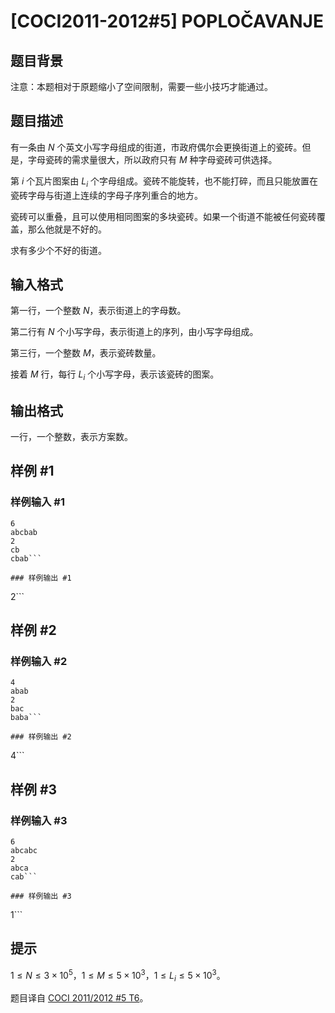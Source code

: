 # [COCI2011-2012#5] POPLOČAVANJE

## 题目背景

注意：本题相对于原题缩小了空间限制，需要一些小技巧才能通过。

## 题目描述

有一条由 $N$ 个英文小写字母组成的街道，市政府偶尔会更换街道上的瓷砖。但是，字母瓷砖的需求量很大，所以政府只有 $M$ 种字母瓷砖可供选择。

第 $i$ 个瓦片图案由 $L_{i}$ 个字母组成。瓷砖不能旋转，也不能打碎，而且只能放置在瓷砖字母与街道上连续的字母子序列重合的地方。

瓷砖可以重叠，且可以使用相同图案的多块瓷砖。如果一个街道不能被任何瓷砖覆盖，那么他就是不好的。

求有多少个不好的街道。

## 输入格式

第一行，一个整数 $N$，表示街道上的字母数。

第二行有 $N$ 个小写字母，表示街道上的序列，由小写字母组成。

第三行，一个整数 $M$，表示瓷砖数量。

接着 $M$ 行，每行 $L_{i}$ 个小写字母，表示该瓷砖的图案。

## 输出格式

一行，一个整数，表示方案数。

## 样例 #1

### 样例输入 #1
```
6
abcbab
2
cb
cbab```

### 样例输出 #1

```
2```

## 样例 #2

### 样例输入 #2
```
4
abab
2
bac
baba```

### 样例输出 #2

```
4```

## 样例 #3

### 样例输入 #3
```
6
abcabc
2
abca
cab```

### 样例输出 #3

```
1```

## 提示

$1\le N\le 3\times 10^{5}$，$1\le M\le 5\times 10^{3}$，$1\le L_{i}\le 5\times 10^{3}$。

题目译自 [COCI 2011/2012 #5 T6](https://hsin.hr/coci/archive/2011_2012/contest5_tasks.pdf)。
